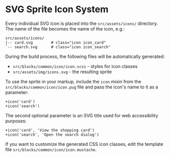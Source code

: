 SVG Sprite Icon System
======================

Every individual SVG icon is placed into the `src/assets/icons/` directory. The
name of the file becomes the name of the icon, e.g.:
```
src/assets/icons/
|-- card.svg        # class="icon icon_card"
`-- search.svg      # class="icon icon_search"
```

During the build process, the following files will be automatically generated:

* `src/blocks/common/icon/icon.scss` - styles for icon classes
* `src/assets/img/icons.svg` - the resulting sprite

To use the sprite in your markup, include the `icon` mixin from the
`src/blocks/common/icon/icon.pug` file and pass the icon's name to it as a
parameter:
```
+icon('card')
+icon('search')
```

The second optional parameter is an SVG title used for web accessibility
purposes:
```
+icon('card', 'View the shopping card')
+icon('search', 'Open the search dialog')
```

If you want to customize the generated CSS icon classes, edit the template file
`src/blocks/common/icon/icon.mustache`.
